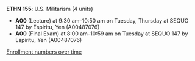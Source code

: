 **ETHN 155**: U.S. Militarism (4 units)

- **A00** (Lecture) at 9:30 am–10:50 am on Tuesday, Thursday at SEQUO 147 by Espiritu, Yen (A00487076)
- **A00** (Final Exam) at 8:00 am–10:59 am on Tuesday at SEQUO 147 by Espiritu, Yen (A00487076)

[Enrollment numbers over time](./ETHN155.tsv)
